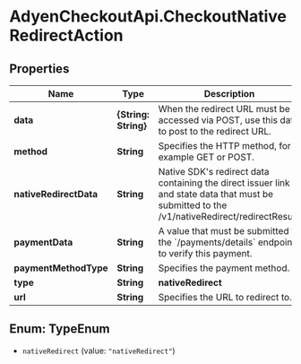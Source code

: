 # AdyenCheckoutApi.CheckoutNativeRedirectAction

## Properties

Name | Type | Description | Notes
------------ | ------------- | ------------- | -------------
**data** | **{String: String}** | When the redirect URL must be accessed via POST, use this data to post to the redirect URL. | [optional] 
**method** | **String** | Specifies the HTTP method, for example GET or POST. | [optional] 
**nativeRedirectData** | **String** | Native SDK&#39;s redirect data containing the direct issuer link and state data that must be submitted to the /v1/nativeRedirect/redirectResult. | [optional] 
**paymentData** | **String** | A value that must be submitted to the &#x60;/payments/details&#x60; endpoint to verify this payment. | [optional] 
**paymentMethodType** | **String** | Specifies the payment method. | [optional] 
**type** | **String** | **nativeRedirect** | 
**url** | **String** | Specifies the URL to redirect to. | [optional] 



## Enum: TypeEnum


* `nativeRedirect` (value: `"nativeRedirect"`)




